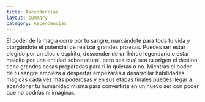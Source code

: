 ```yaml
---
title: Ascendencias
layout: summary
category: Ascendencias
---
```


El poder de la magia corre por tu sangre, marcándote para toda tu vida y otorgándote el potencial de realizar grandes proezas. Puedes ser estar elegido por un dios o espíritu, descender de un héroe legendario o estar maldito por una entidad sobrenatural, pero sea cual sea tu origen el destino tiene grandes cosas preparadas para ti lo quieras o no. Mientras el poder de tu sangre empieza a despertar empezarás a desarrollar habilidades mágicas cada vez más poderosas y en sus etapas finales puedes llegar a abandonar tu humanidad misma para convertirte en un nuevo ser con poder que no podrías ni imaginar.